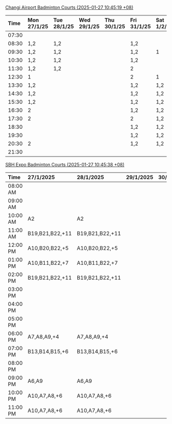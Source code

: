 [Changi Airport Badminton Courts (2025-01-27 10:45:19 +08)](https://www.carc.org.sg/FacilityBooking.aspx)

| Time   | Mon 27/1/25   | Tue 28/1/25   | Wed 29/1/25   | Thu 30/1/25   | Fri 31/1/25   | Sat 1/2/25   | Sun 2/2/25   |
|:-------|:--------------|:--------------|:--------------|:--------------|:--------------|:-------------|:-------------|
| 07:30  |               |               |               |               |               |              |              |
| 08:30  | 1,2           | 1,2           |               |               | 1,2           |              |              |
| 09:30  | 1,2           | 1,2           |               |               | 1,2           | 1            |              |
| 10:30  | 1,2           | 1,2           |               |               | 1,2           |              |              |
| 11:30  | 1,2           | 1,2           |               |               | 2             |              |              |
| 12:30  | 1             |               |               |               | 2             | 1            |              |
| 13:30  | 1,2           |               |               |               | 1,2           | 1,2          |              |
| 14:30  | 1,2           |               |               |               | 1,2           | 1,2          |              |
| 15:30  | 1,2           |               |               |               | 1,2           | 1,2          | 2            |
| 16:30  | 2             |               |               |               | 1,2           | 1,2          |              |
| 17:30  | 2             |               |               |               | 2             | 1,2          | 1            |
| 18:30  |               |               |               |               | 1,2           | 1,2          | 1,2          |
| 19:30  |               |               |               |               | 1,2           | 1,2          | 1,2          |
| 20:30  | 2             |               |               |               | 1,2           | 1,2          | 1,2          |
| 21:30  |               |               |               |               |               |              |              |

[SBH Expo Badminton Courts (2025-01-27 10:45:38 +08)](https://singaporebadmintonhall.getomnify.com/widgets/O3MRKGBH359GA55KHMG1RD)

| Time     | 27/1/2025       | 28/1/2025       | 29/1/2025   | 30/1/2025   | 31/1/2025       | 1/2/2025        | 2/2/2025        |
|:---------|:----------------|:----------------|:------------|:------------|:----------------|:----------------|:----------------|
| 08:00 AM |                 |                 |             |             |                 | B19,B21,B22,+15 | B20,B21,B22,+8  |
| 09:00 AM |                 |                 |             |             |                 | B19,B21,B22,+15 | B20,B21         |
| 10:00 AM | A2              | A2              |             |             |                 | B19,B20,B21,+15 | B21             |
| 11:00 AM | B19,B21,B22,+11 | B19,B21,B22,+11 |             |             |                 | B17,B20,B21,+14 |                 |
| 12:00 PM | A10,B20,B22,+5  | A10,B20,B22,+5  |             |             |                 | B19,B21,B22,+19 | B14,B19,B20,+11 |
| 01:00 PM | A10,B11,B22,+7  | A10,B11,B22,+7  |             |             |                 | B19,B21,B22,+19 | B18,B19,B22,+10 |
| 02:00 PM | B19,B21,B22,+11 | B19,B21,B22,+11 |             |             |                 | B19,B21,B22,+16 | B17,B19,B22,+7  |
| 03:00 PM |                 |                 |             |             |                 | B19,B20,B21,+11 | B19,B20,B22,+2  |
| 04:00 PM |                 |                 |             |             | B13,B15,B21,+2  | A10,B11,B21,+7  | B13,B15,B17,+4  |
| 05:00 PM |                 |                 |             |             | B14,B15,B21,+5  | A7,B15,B21,+4   | A10,A7,B20,+2   |
| 06:00 PM | A7,A8,A9,+4     | A7,A8,A9,+4     |             |             | B20,B21,B22,+10 | B15,B21,B22,+3  | B18,B20,B21,+3  |
| 07:00 PM | B13,B14,B15,+6  | B13,B14,B15,+6  |             |             | B19,B21,B22,+13 | B15,B21,B22,+1  | B19,B20,B21,+4  |
| 08:00 PM |                 |                 |             |             | B16,B17,B22,+9  | B19,B21,B22,+11 | B14,B15,B16,+8  |
| 09:00 PM | A6,A9           | A6,A9           |             |             | B17,B18,B22,+11 | B20,B21,B22,+9  | B14,B15,B22,+9  |
| 10:00 PM | A10,A7,A8,+6    | A10,A7,A8,+6    |             |             |                 | B20,B21,B22,+15 | B20,B21,B22,+18 |
| 11:00 PM | A10,A7,A8,+6    | A10,A7,A8,+6    |             |             |                 | B20,B21,B22,+18 | B20,B21,B22,+18 |
